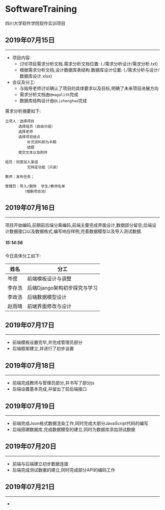 # SoftwareTraining
四川大学软件学院软件实训项目

## 2019年07月15日
---
* 项目内容:
  * 讨论项目需求分析文档.需求分析文档位置: (./需求分析设计/需求分析.txt)
  * 根据需求分析文档,设计数据库表结构.数据库设计位置: (./需求分析与设计/数据库设计.xlsx)
* 会议及分工:
  * 与指导老师讨论确认了项目的具体要求以及目标,明确了未来项目进展方向
  * 需求分析文档由`@magalith`完成
  * 数据库结构设计由`@Lizhenghao`完成

需求分析摘要如下:
```
立项人：选择项目
      选择组员（自由分组）
      选择老师
      选择项目结点
          补充资料即为半期
          结题
      提交文本以及附件

组员：同意加入某组
          无特定功能（只读）

教师：发布任务；

管理员：导入/删除  学生/教师名单
        （增删项目池）

```

## 2019年07月16日
---
项目开始编码,前期前后端分离编码,前端主要完成界面设计,数据部分留空;后端设计数据接口以及数据格式,编写响应样例,完善数据模型以及导入测试数据.
<br>
<h5>15:14:56</h5>
今日具体分工如下:

| 姓名 | 分工 |
|-|-|
| 岑偲 | 前端模板设计与调整 |
| 李存浩 | 后端Django架构初步探究与学习 |
| 李政浩 | 后端数据模型设计 |
| 赵雨晴 | 前端界面修改与设计 |


## 2019年07月17日
---

* 前端模板设置完毕,并完成管理员部分
* 后端框架建立,并进行了初步设置

## 2019年07月18日
---

* 前端完成教师与管理员部分,并书写了部分js
* 后端设置基本完成,并留出了前后端接口

## 2019年07月19日
---
* 前端完成Json格式数据渲染工作,同时完成大部分JavaScript代码的编写
* 后端搭建数据库,完成数据模型的建立,同时为数据库添加测试数据

## 2019年07月20日
---
* 前端与后端建立初步数据连接
* 后端完成测试数据的建立,同时完成部分API的编码工作

## 2019年07月21日
---
* 